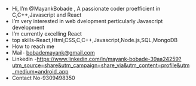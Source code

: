 - Hi, I’m @MayankBobade , A passionate coder proefficient in C,C++,Javascript and React
- I’m very interested in web dvelopment perticularly Javascript development 
- I’m currently excelling React
- top skills-React,Html,CSS,C,C++,Javascript,Node.js,SQL,MongoDB
- How to reach me
- Mail- bobademayank@gmail.com
- Linkedin -https://www.linkedin.com/in/mayank-bobade-39aa24259?utm_source=share&utm_campaign=share_via&utm_content=profile&utm_medium=android_app
- Contact No-9309498350


<!---
MayankBobade/MayankBobade is a ✨ special ✨ repository because its `README.md` (this file) appears on your GitHub profile.
You can click the Preview link to take a look at your changes.
--->
